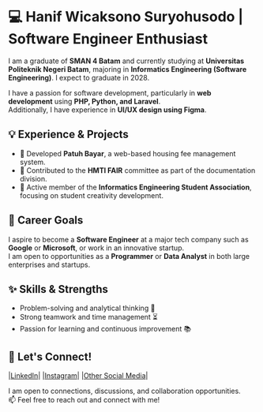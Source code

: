 # 💻 Hanif Wicaksono Suryohusodo | Software Engineer Enthusiast

I am a graduate of **SMAN 4 Batam** and currently studying at **Universitas Politeknik Negeri Batam**, majoring in **Informatics Engineering (Software Engineering)**. I expect to graduate in 2028.  

I have a passion for software development, particularly in **web development** using **PHP, Python, and Laravel**.  
Additionally, I have experience in **UI/UX design using Figma**.

## 💡 Experience & Projects
- 🚀 Developed **Patuh Bayar**, a web-based housing fee management system.  
- 📸 Contributed to the **HMTI FAIR** committee as part of the documentation division.  
- 🎨 Active member of the **Informatics Engineering Student Association**, focusing on student creativity development.  

## 🎯 Career Goals
I aspire to become a **Software Engineer** at a major tech company such as **Google** or **Microsoft**, or work in an innovative startup.  
I am open to opportunities as a **Programmer** or **Data Analyst** in both large enterprises and startups.

## ✨ Skills & Strengths
- Problem-solving and analytical thinking 🧠  
- Strong teamwork and time management ⏳  
- Passion for learning and continuous improvement 📚  

## 🚀 Let's Connect!
|[LinkedIn](https://www.linkedin.com/in/hanif-wicaksono-394591356)|
|[Instagram](https://www.instagram.com/hanifsoeryo)|
|[Other Social Media](https://lynk.id/hanifwicaksono)|

I am open to connections, discussions, and collaboration opportunities.  
📫 Feel free to reach out and connect with me!
